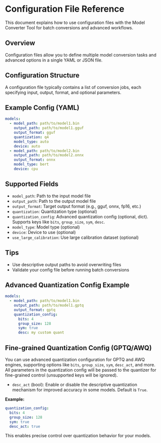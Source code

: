 # Configuration File Reference

This document explains how to use configuration files with the Model Converter Tool for batch conversions and advanced workflows.

## Overview
Configuration files allow you to define multiple model conversion tasks and advanced options in a single YAML or JSON file.

## Configuration Structure
A configuration file typically contains a list of conversion jobs, each specifying input, output, format, and optional parameters.

## Example Config (YAML)
```yaml
models:
  - model_path: path/to/model1.bin
    output_path: path/to/model1.gguf
    output_format: gguf
    quantization: q4
    model_type: auto
    device: auto
  - model_path: path/to/model2.bin
    output_path: path/to/model2.onnx
    output_format: onnx
    model_type: bert
    device: cpu
```

## Supported Fields
- `model_path`: Path to the input model file
- `output_path`: Path to the output model file
- `output_format`: Target output format (e.g., gguf, onnx, fp16, etc.)
- `quantization`: Quantization type (optional)
- `quantization_config`: Advanced quantization config (optional, dict). Supports keys like `bits`, `group_size`, `sym`, `desc`.
- `model_type`: Model type (optional)
- `device`: Device to use (optional)
- `use_large_calibration`: Use large calibration dataset (optional)

## Tips
- Use descriptive output paths to avoid overwriting files
- Validate your config file before running batch conversions

## Advanced Quantization Config Example

```yaml
models:
  - model_path: path/to/model1.bin
    output_path: path/to/model1.gptq
    output_format: gptq
    quantization_config:
      bits: 4
      group_size: 128
      sym: true
      desc: my custom quant
``` 

## Fine-grained Quantization Config (GPTQ/AWQ)

You can use advanced quantization configuration for GPTQ and AWQ engines, supporting options like `bits`, `group_size`, `sym`, `desc_act`, and more. All parameters in the quantization config will be passed to the quantizer for fine-grained control (unsupported keys will be ignored).

- `desc_act` (bool): Enable or disable the descriptive quantization mechanism for improved accuracy in some models. Default is `True`.

**Example:**

```yaml
quantization_config:
  bits: 4
  group_size: 128
  sym: true
  desc_act: true
```

This enables precise control over quantization behavior for your models. 